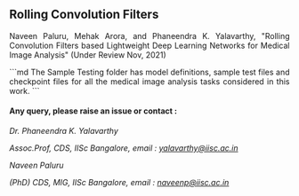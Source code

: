 
## Rolling Convolution Filters

<p align="justify" markdown="1">
Naveen Paluru, Mehak Arora, and Phaneendra K. Yalavarthy, "Rolling Convolution Filters based Lightweight Deep Learning Networks for Medical Image Analysis" (Under Review Nov, 2021)
</p>



<p align="justify" markdown="1">
```md
The Sample Testing folder has model definitions, sample test files and checkpoint files for all the medical image analysis tasks considered in this work.
```
</p>


#### Any query, please raise an issue or contact :

*Dr. Phaneendra  K. Yalavarthy* 

*Assoc.Prof, CDS, IISc Bangalore, email : yalavarthy@iisc.ac.in*

*Naveen Paluru*

*(PhD) CDS, MIG, IISc Bangalore,  email : naveenp@iisc.ac.in*
